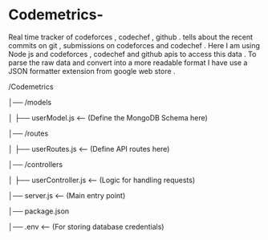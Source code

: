 # Codemetrics-
Real time tracker of codeforces , codechef , github . tells about the recent commits on git , submissions on codeforces and codechef . 
Here I am using Node js and codeforces , codechef and github apis to access this data . 
To parse the raw data and convert into a more readable format I have use a JSON formatter extension from google web store . 

/Codemetrics 

│── /models

│   ├── userModel.js  <-- (Define the MongoDB Schema here)

│── /routes

│   ├── userRoutes.js <-- (Define API routes here)

│── /controllers

│   ├── userController.js <-- (Logic for handling requests)

│── server.js  <-- (Main entry point)

│── package.json

│── .env  <-- (For storing database credentials)

